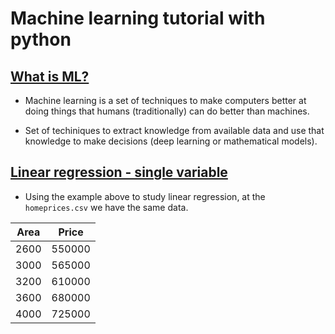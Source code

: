 # Machine learning tutorial with python

## [What is ML?](https://www.youtube.com/watch?v=gmvvaobm7eQ&t=3s)

* Machine learning is a set of techniques to make computers better at doing things that humans (traditionally) can do better than machines.

* Set of techiniques to extract knowledge from available data and use that knowledge to make decisions (deep learning or mathematical models).

## [Linear regression - single variable](https://www.youtube.com/watch?v=8jazNUpO3lQ&t=4s)

* Using the example above to study linear regression, at the `homeprices.csv` we have the same data.

| Area | Price  |
|------|--------|
| 2600 | 550000 |
| 3000 | 565000 |
| 3200 | 610000 |
| 3600 | 680000 |
| 4000 | 725000 |
